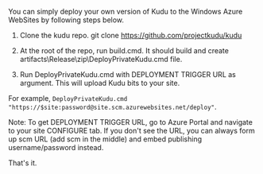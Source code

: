 You can simply deploy your own version of Kudu to the Windows Azure WebSites by following steps below.

1. Clone the kudu repo.  git clone https://github.com/projectkudu/kudu

2. At the root of the repo, run build.cmd. It should build and create artifacts\Release\zip\DeployPrivateKudu.cmd file. 

3. Run DeployPrivateKudu.cmd with DEPLOYMENT TRIGGER URL as argument.  This will upload Kudu bits to your site.

  For example, `DeployPrivateKudu.cmd "https://$site:password@site.scm.azurewebsites.net/deploy"`.

  Note: To get DEPLOYMENT TRIGGER URL, go to Azure Portal and navigate to your site CONFIGURE tab.  If you don't see the URL, you can always form up scm URL (add scm in the middle) and embed publishing username/password instead.

That's it.